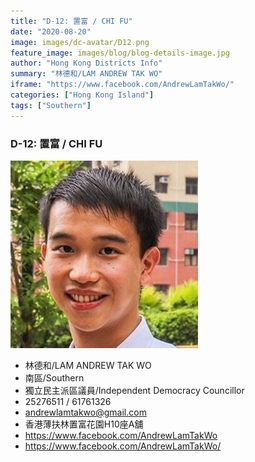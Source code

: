 ```yaml
---
title: "D-12: 置富 / CHI FU"
date: "2020-08-20"
image: images/dc-avatar/D12.png
feature_image: images/blog/blog-details-image.jpg
author: "Hong Kong Districts Info"
summary: "林德和/LAM ANDREW TAK WO"
iframe: "https://www.facebook.com/AndrewLamTakWo/"
categories: ["Hong Kong Island"]
tags: ["Southern"]
---
```


### D-12: 置富 / CHI FU  
![](/images/dc-avatar/D12.png)  

 - 林德和/LAM ANDREW TAK WO  
 - 南區/Southern  
 - 獨立民主派區議員/Independent Democracy Councillor  
 - 25276511 / 61761326  
 - andrewlamtakwo@gmail.com  
 - 香港薄扶林置富花園H10座A舖  
 - https://www.facebook.com/AndrewLamTakWo  
 - https://www.facebook.com/AndrewLamTakWo/
